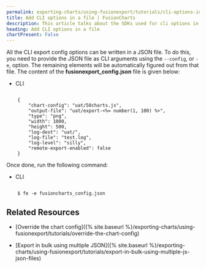 ```yaml
---
permalink: exporting-charts/using-fusionexport/tutorials/cli-options-in-a-file.html
title: Add CLI options in a file | FusionCharts
description: This article talks about the SDKs used for cli options in a file.
heading: Add CLI options in a file
chartPresent: False
---
```


All the CLI export config options can be written in a JSON file. To do this, you need to provide the JSON file as CLI arguments using the `--config`, or `-e`, option. The remaining elements will be automatically figured out from that file.
The content of the __fusionexport_config.json__ file is given below:

<div class="code-wrapper">
<ul class="code-tabs">
    <li class="active"><a data-toggle="cli">CLI</a></li>
</ul>

<div class="tab-content">
<div class="tab cli-tab active">
<pre><code class="custom-hlc language-json">
	{
		"chart-config": "uat/50charts.js",
		"output-file": "uat/export-<%= number(1, 100) %>",
		"type": "png",
		"width": 1000,
		"height": 500,
		"log-dest": "uat/",
		"log-file": "test.log",
		"log-level": "silly",
		"remote-export-enabled": false
	}
</code></pre>
</div>
</div>
</div>

Once done, run the following command:

<div class="code-wrapper">
<ul class="code-tabs">
    <li class="active"><a data-toggle="cli">CLI</a></li>
</ul>

<div class="tab-content">
<div class="tab cli-tab active">
<pre><code class="custom-hlc language-bash">
	$ fe -e fusioncharts_config.json
</code></pre>
</div>
</div>
</div>

## Related Resources

* [Override the chart config]({% site.baseurl %}/exporting-charts/using-fusionexport/tutorials/override-the-chart-config)

* [Export in bulk using multiple JSON]({% site.baseurl %}/exporting-charts/using-fusionexport/tutorials/export-in-bulk-using-multiple-js-json-files)